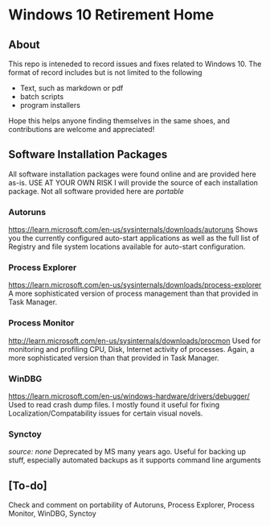 Windows 10 Retirement Home
===============================

About
-----
This repo is inteneded to record issues and fixes related to Windows 10.
The format of record includes but is not limited to the following

- Text, such as markdown or pdf
- batch scripts
- program installers

Hope this helps anyone finding themselves in the same shoes, and contributions are welcome and appreciated!

## Software Installation Packages
All software installation packages were found online and are provided here as-is. USE AT YOUR OWN RISK
I will provide the source of each installation package. Not all software provided here are _portable_

### Autoruns
https://learn.microsoft.com/en-us/sysinternals/downloads/autoruns
Shows you the currently configured auto-start applications as well as the full list of Registry and file system locations available for auto-start configuration.

### Process Explorer
https://learn.microsoft.com/en-us/sysinternals/downloads/process-explorer
A more sophisticated version of process management than that provided in Task Manager.

### Process Monitor
http://learn.microsoft.com/en-us/sysinternals/downloads/procmon
Used for monitoring and profiling CPU, Disk, Internet activity of processes. Again, a more sophisticated version than that
provided in Task Manager. 

### WinDBG
https://learn.microsoft.com/en-us/windows-hardware/drivers/debugger/
Used to read crash dump files. I mostly found it useful for fixing Localization/Compatability issues
for certain visual novels.

### Synctoy
_source: none_
Deprecated by MS many years ago. Useful for backing up stuff, especially automated backups as it supports
command line arguments

## [To-do]
Check and comment on portability of Autoruns, Process Explorer, Process Monitor, WinDBG, Synctoy
